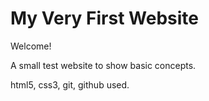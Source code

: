 # My Very First Website


Welcome!

A small test website to show basic concepts.

html5, css3, git, github used. 


